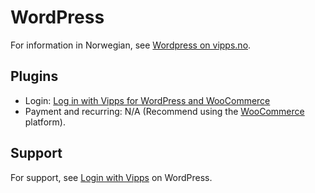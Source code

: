 <!-- START_METADATA
---
hide_table_of_contents: true
pagination_next: null
pagination_prev: null
---
END_METADATA -->

# WordPress

For information in Norwegian, see [Wordpress on vipps.no](https://www.vipps.no/produkter-og-tjenester/bedrift/ta-betalt-paa-nett/ta-betalt-paa-nett/woocommerce/).

## Plugins

* Login: [Log in with Vipps for WordPress and WooCommerce](https://github.com/vippsas/vipps-login-wordpress)
* Payment and recurring: N/A (Recommend using the [WooCommerce](woocommerce.md) platform).

## Support

For support, see [Login with Vipps](https://wordpress.org/support/plugin/login-with-vipps/) on WordPress.
